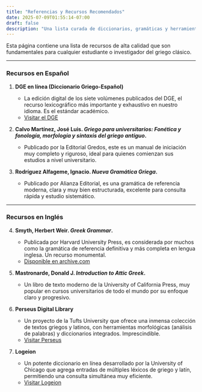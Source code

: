 ```yaml
---
title: "Referencias y Recursos Recomendados"
date: 2025-07-09T01:55:14-07:00
draft: false
description: "Una lista curada de diccionarios, gramáticas y herramientas en línea para el estudio del griego antiguo, tanto en español como en inglés."
---
```


Esta página contiene una lista de recursos de alta calidad que son fundamentales para cualquier estudiante o investigador del griego clásico.

---

### Recursos en Español

1.  **DGE en línea (Diccionario Griego-Español)**
    * La edición digital de los siete volúmenes publicados del DGE, el recurso lexicográfico más importante y exhaustivo en nuestro idioma. Es el estándar académico.
    * [Visitar el DGE](https://dge.cchs.csic.es/new/)

2.  **Calvo Martínez, José Luis. *Griego para universitarios: Fonética y fonología, morfología y sintaxis del griego antiguo*.**
    * Publicado por la Editorial Gredos, este es un manual de iniciación muy completo y riguroso, ideal para quienes comienzan sus estudios a nivel universitario.

3.  **Rodríguez Alfageme, Ignacio. *Nueva Gramática Griega*.**
    * Publicado por Alianza Editorial, es una gramática de referencia moderna, clara y muy bien estructurada, excelente para consulta rápida y estudio sistemático.

---

### Recursos en Inglés

4.  **Smyth, Herbert Weir. *Greek Grammar*.**
    * Publicada por Harvard University Press, es considerada por muchos como la gramática de referencia definitiva y más completa en lengua inglesa. Un recurso monumental.
    * [Disponible en archive.com](https://archive.org/details/greekgrammar0000smyt/mode/2up)

5.  **Mastronarde, Donald J. *Introduction to Attic Greek*.**
    * Un libro de texto moderno de la University of California Press, muy popular en cursos universitarios de todo el mundo por su enfoque claro y progresivo.

6.  **Perseus Digital Library**
    * Un proyecto de la Tufts University que ofrece una inmensa colección de textos griegos y latinos, con herramientas morfológicas (análisis de palabras) y diccionarios integrados. Imprescindible.
    * [Visitar Perseus](http://www.perseus.tufts.edu/hopper/)

7.  **Logeion**
    * Un potente diccionario en línea desarrollado por la University of Chicago que agrega entradas de múltiples léxicos de griego y latín, permitiendo una consulta simultánea muy eficiente.
    * [Visitar Logeion](https://logeion.uchicago.edu/)